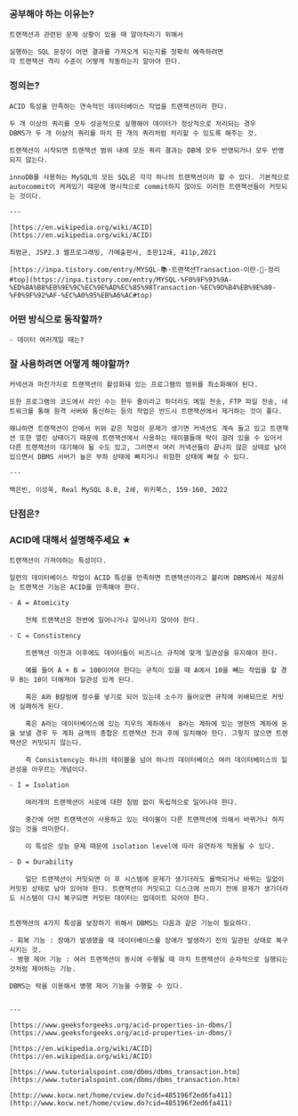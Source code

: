 ### 공부해야 하는 이유는?
    
    트랜잭션과 관련된 문제 상황이 있을 때 알아차리기 위해서
    
    실행하는 SQL 문장이 어떤 결과를 가져오게 되는지를 정확히 예측하려면 
    각 트랜잭션 격리 수준이 어떻게 작동하는지 알아야 한다.
    
### 정의는?
    
    ACID 특성을 만족하는 연속적인 데이터베이스 작업을 트랜잭션이라 한다.
    
    두 개 이상의 쿼리를 모두 성공적으로 실행해야 데이터가 정상적으로 처리되는 경우
    DBMS가 두 개 이상의 쿼리를 마치 한 개의 쿼리처럼 처리할 수 있도록 해주는 것.
    
    트랜잭션이 시작되면 트랜잭션 범위 내에 모든 쿼리 결과는 DB에 모두 반영되거나 모두 반영되지 않는다.
    
    innoDB를 사용하는 MySQL의 모든 SQL은 각각 하나의 트랜잭션이라 할 수 있다. 기본적으로 autocommit이 켜져있기 때문에 명시적으로 commit하지 않아도 이러한 트랜잭션들이 커밋되는 것이다.
    
    ---
    
    [https://en.wikipedia.org/wiki/ACID](https://en.wikipedia.org/wiki/ACID)
    
    최범균, JSP2.3 웹프로그래밍, 가메출판사, 초판12쇄, 411p,2021
    
    [https://inpa.tistory.com/entry/MYSQL-📚-트랜잭션Transaction-이란-💯-정리#top](https://inpa.tistory.com/entry/MYSQL-%F0%9F%93%9A-%ED%8A%B8%EB%9E%9C%EC%9E%AD%EC%85%98Transaction-%EC%9D%B4%EB%9E%80-%F0%9F%92%AF-%EC%A0%95%EB%A6%AC#top)
    
### 어떤 방식으로 동작할까?
    
    
    - 데이터 여러개일 때는?
### 잘 사용하려면 어떻게 해야할까?
    
    커넥션과 마찬가지로 트랜잭션이 활성화돼 있는 프로그램의 범위를 최소화해야 된다.
    
    또한 프로그램의 코드에서 라인 수는 한두 줄이라고 하더라도 메일 전송, FTP 파일 전송, 네트워크를 통해 원격 서버와 통신하는 등의 작업은 반드시 트랜잭션에서 제거하는 것이 좋다.
    
    왜냐하면 트랜잭션이 안에서 위와 같은 작업이 문제가 생기면 커넥션도 계속 들고 있고 트랜잭션 또한 열린 상태이기 때문에 트랜잭션에서 사용하는 테이블들에 락이 걸려 있을 수 있어서 다른 트랜잭션이 대기해야 될 수도 있고, 그러면서 여러 커넥션들이 끝나지 않은 상태로 남아 있으면서 DBMS 서버가 높은 부하 상태에 빠지거나 위험한 상태에 빠질 수 있다.
    
    ---
    
    백은빈, 이성욱, Real MySQL 8.0, 2쇄, 위키북스, 159-160, 2022
    
### 단점은?
    
    
### ACID에 대해서 설명해주세요 ★
    
    트랜잭션이 가져야하는 특성이다.
    
    일련의 데이터베이스 작업이 ACID 특성을 만족하면 트랜잭션이라고 불리며 DBMS에서 제공하는 트랜잭션 기능은 ACID를 만족해야 한다.
    
    - A = Atomicity
        
        전체 트랜잭션은 한번에 일어나거나 일어나지 않아야 한다.
        
    - C = Constistency
        
        트랜잭션 이전과 이후에도 데이터들이 비즈니스 규칙에 맞게 일관성을 유지해야 한다.
        
        예를 들어 A + B = 100이어야 한다는 규칙이 있을 때 A에서 10을 빼는 작업을 할 경우 B는 10이 더해져야 일관성 있게 된다.
        
        혹은 A와 B칼럼에 정수를 넣기로 되어 있는데 소수가 들어오면 규칙에 위배되므로 커밋에 실패하게 된다.
        
        혹은 A라는 데이터베이스에 있는 지우의 계좌에서  B라는 계좌에 있는 영현의 계좌에 돈을 보낼 경우 두 계좌 금액의 총합은 트랜잭션 전과 후에 일치해야 한다. 그렇지 않으면 트랜잭션은 커밋되지 않는다.
        
        즉 Consistency는 하나의 테이블을 넘어 하나의 데이터베이스 여러 데이터베이스의 일관성을 아우르는 개념이다.
        
    - I = Isolation
        
        여러개의 트랜잭션이 서로에 대한 침범 없이 독립적으로 일어나야 한다.
        
        중간에 어떤 트랜잭션이 사용하고 있는 테이블이 다른 트랜잭션에 의해서 바뀌거나 하지 않는 것을 의미한다.
        
        이 특성은 성능 문제 때문에 isolation level에 따라 유연하게 적용될 수 있다.
        
    - D = Durability
        
        일단 트랜잭션이 커밋되면 이 후 시스템에 문제가 생기더라도 롤백되거나 바뀌는 일없이 커밋된 상태로 남아 있어야 한다. 트랜잭션이 커밋되고 디스크에 쓰이기 전에 문제가 생기더라도 시스템이 다시 복구되면 커밋된 데이터는 업데이트 되어야 한다.
        
    
    트랜잭션의 4가지 특성을 보장하기 위해서 DBMS는 다음과 같은 기능이 필요하다.
    
    - 회복 기능 : 장애가 발생했을 때 데이터베이스를 장애가 발생하기 전의 일관된 상태로 복구시키는 것.
    - 병행 제어 기능 : 여러 트랜잭션이 동시에 수행될 때 마치 트랜잭션이 순차적으로 실행되는 것처럼 제어하는 기능.
        
    DBMS는 락을 이용해서 병행 제어 기능을 수행할 수 있다.
        
    
    ---
    
    [https://www.geeksforgeeks.org/acid-properties-in-dbms/](https://www.geeksforgeeks.org/acid-properties-in-dbms/)
    
    [https://en.wikipedia.org/wiki/ACID](https://en.wikipedia.org/wiki/ACID)
    
    [https://www.tutorialspoint.com/dbms/dbms_transaction.htm](https://www.tutorialspoint.com/dbms/dbms_transaction.htm)
    
    [http://www.kocw.net/home/cview.do?cid=485196f2ed6fa411](http://www.kocw.net/home/cview.do?cid=485196f2ed6fa411)